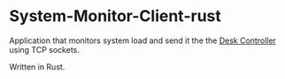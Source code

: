 # System-Monitor-Client-rust

Application that monitors system load and send it the the [Desk Controller](https://github.com/Sidewinder22/Desk-Controller) using TCP sockets.

Written in Rust.
